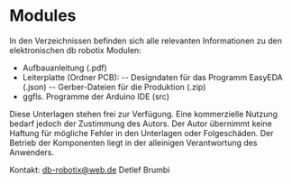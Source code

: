 # Modules
In den Verzeichnissen befinden sich alle relevanten Informationen zu den elektronischen db robotix Modulen:
- Aufbauanleitung (.pdf)
- Leiterplatte (Ordner PCB):
-- Designdaten für das Programm EasyEDA (.json)
-- Gerber-Dateien für die Produktion (.zip)
- ggfls. Programme der Arduino IDE (src)

Diese Unterlagen stehen frei zur Verfügung. Eine kommerzielle Nutzung bedarf jedoch der Zustimmung des Autors.
Der Autor übernimmt keine Haftung für mögliche Fehler in den Unterlagen oder Folgeschäden.
Der Betrieb der Komponenten liegt in der alleinigen Verantwortung des Anwenders.

Kontakt: db-robotix@web.de
Detlef Brumbi
